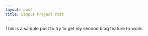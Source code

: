 ```yaml
---
layout: post
title: Sample Project Post 
---
```


This is a sample post to try to get my second blog feature to work. 